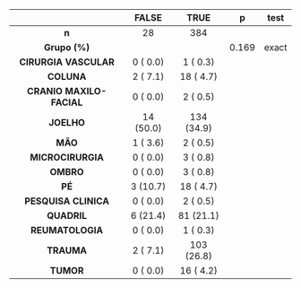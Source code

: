 

|           &nbsp;           |   FALSE   |    TRUE    |   p   |  test  |
|:--------------------------:|:---------:|:----------:|:-----:|:------:|
|           **n**            |    28     |    384     |       |        |
|       **Grupo (%)**        |           |            | 0.169 | exact  |
|   **CIRURGIA VASCULAR**    | 0 ( 0.0)  |  1 ( 0.3)  |       |        |
|         **COLUNA**         | 2 ( 7.1)  | 18 ( 4.7)  |       |        |
|  **CRANIO MAXILO-FACIAL**  | 0 ( 0.0)  |  2 ( 0.5)  |       |        |
|         **JOELHO**         | 14 (50.0) | 134 (34.9) |       |        |
|          **MÃO**           | 1 ( 3.6)  |  2 ( 0.5)  |       |        |
|     **MICROCIRURGIA**      | 0 ( 0.0)  |  3 ( 0.8)  |       |        |
|         **OMBRO**          | 0 ( 0.0)  |  3 ( 0.8)  |       |        |
|           **PÉ**           | 3 (10.7)  | 18 ( 4.7)  |       |        |
|    **PESQUISA CLINICA**    | 0 ( 0.0)  |  2 ( 0.5)  |       |        |
|        **QUADRIL**         | 6 (21.4)  | 81 (21.1)  |       |        |
|      **REUMATOLOGIA**      | 0 ( 0.0)  |  1 ( 0.3)  |       |        |
|         **TRAUMA**         | 2 ( 7.1)  | 103 (26.8) |       |        |
|         **TUMOR**          | 0 ( 0.0)  | 16 ( 4.2)  |       |        |

